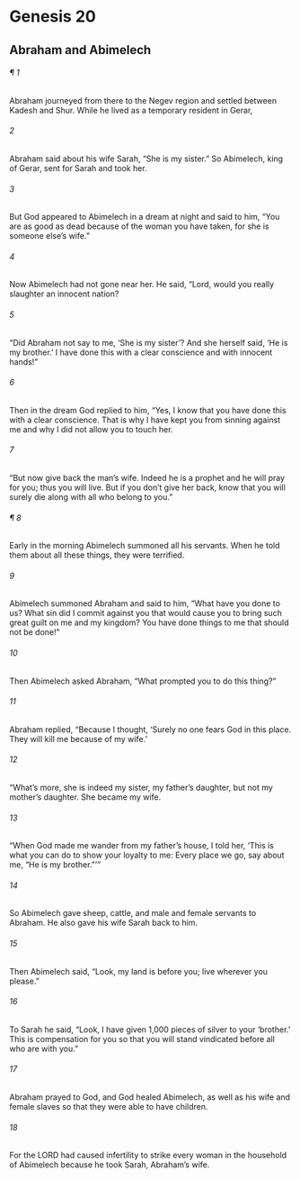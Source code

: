 # Genesis 20
## Abraham and Abimelech
###### ¶ 1
Abraham journeyed from there to the Negev region and settled between Kadesh and Shur. While he lived as a temporary resident in Gerar,
###### 2
Abraham said about his wife Sarah, “She is my sister.” So Abimelech, king of Gerar, sent for Sarah and took her.
###### 3
But God appeared to Abimelech in a dream at night and said to him, “You are as good as dead because of the woman you have taken, for she is someone else’s wife.”
###### 4
Now Abimelech had not gone near her. He said, “Lord, would you really slaughter an innocent nation?
###### 5
“Did Abraham not say to me, ‘She is my sister’? And she herself said, ‘He is my brother.’ I have done this with a clear conscience and with innocent hands!”
###### 6
Then in the dream God replied to him, “Yes, I know that you have done this with a clear conscience. That is why I have kept you from sinning against me and why I did not allow you to touch her.
###### 7
“But now give back the man’s wife. Indeed he is a prophet and he will pray for you; thus you will live. But if you don’t give her back, know that you will surely die along with all who belong to you.”
###### ¶ 8
Early in the morning Abimelech summoned all his servants. When he told them about all these things, they were terrified.
###### 9
Abimelech summoned Abraham and said to him, “What have you done to us? What sin did I commit against you that would cause you to bring such great guilt on me and my kingdom? You have done things to me that should not be done!”
###### 10
Then Abimelech asked Abraham, “What prompted you to do this thing?”
###### 11
Abraham replied, “Because I thought, ‘Surely no one fears God in this place. They will kill me because of my wife.’
###### 12
“What’s more, she is indeed my sister, my father’s daughter, but not my mother’s daughter. She became my wife.
###### 13
“When God made me wander from my father’s house, I told her, ‘This is what you can do to show your loyalty to me: Every place we go, say about me, “He is my brother.”’”
###### 14
So Abimelech gave sheep, cattle, and male and female servants to Abraham. He also gave his wife Sarah back to him.
###### 15
Then Abimelech said, “Look, my land is before you; live wherever you please.”
###### 16
To Sarah he said, “Look, I have given 1,000 pieces of silver to your ‘brother.’ This is compensation for you so that you will stand vindicated before all who are with you.”
###### 17
Abraham prayed to God, and God healed Abimelech, as well as his wife and female slaves so that they were able to have children.
###### 18
For the LORD had caused infertility to strike every woman in the household of Abimelech because he took Sarah, Abraham’s wife.
